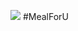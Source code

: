 ![](https://github.com/ttom1224/mealforU/blob/master/graguate/app/src/main/res/drawable/mealforu.jpg)   #MealForU
